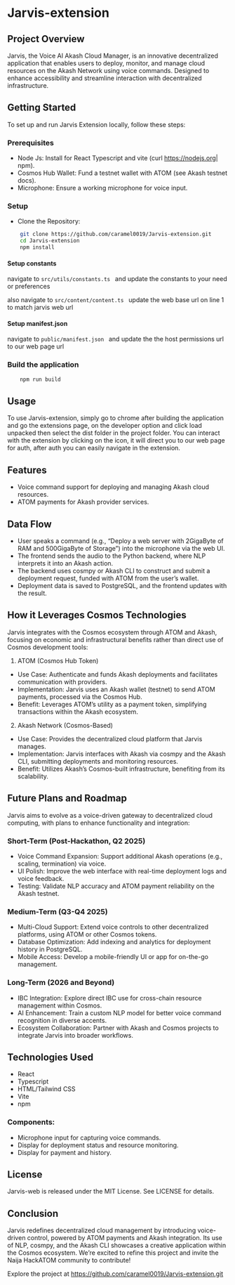 # Jarvis-extension

## Project Overview

Jarvis, the Voice AI Akash Cloud Manager, is an innovative decentralized application that 
enables users to deploy, monitor, and manage cloud resources on the Akash Network using voice 
commands. Designed to enhance accessibility and streamline interaction with decentralized 
infrastructure.

## Getting Started

To set up and run Jarvis Extension locally, follow these steps:

### Prerequisites

- Node Js: Install for React Typescript and vite (curl https://nodejs.org| npm).
- Cosmos Hub Wallet: Fund a testnet wallet with ATOM (see Akash testnet docs).
- Microphone: Ensure a working microphone for voice input.

### Setup

- Clone the Repository:

```bash
    git clone https://github.com/caramel0019/Jarvis-extension.git
    cd Jarvis-extension
    npm install
```
#### Setup constants

navigate to ``` src/utils/constants.ts  ```
and update the constants to your need or preferences

also 
navigate to ``` src/content/content.ts  ```
update the web base url on line 1 to match jarvis web url

#### Setup manifest.json

navigate to ``` public/manifest.json  ```
and update the the host permissions url to our web page url

### Build the application

```bash
    npm run build
```

## Usage 

To use Jarvis-extension, simply go to chrome after building the application and go the extensions page, on the developer option and click load unpacked then select the dist folder in the project folder.
You can interact with the extension by clicking on the icon, it will direct you to our web page for auth, after auth you can easily navigate in the extension. 

## Features 

- Voice command support for deploying and managing Akash cloud resources.
- ATOM payments for Akash provider services.

## Data Flow

- User speaks a command (e.g., “Deploy a web server with 2GigaByte of RAM and 500GigaByte of Storage”) 
into the microphone via the web UI.
- The frontend sends the audio to the Python backend, where NLP interprets it into an Akash action.
- The backend uses cosmpy or Akash CLI to construct and submit a deployment request, funded with 
ATOM from the user’s wallet.
- Deployment data is saved to PostgreSQL, and the frontend updates with the result.

## How it Leverages Cosmos Technologies

Jarvis integrates with the Cosmos ecosystem through ATOM and Akash, focusing on economic and 
infrastructural benefits rather than direct use of Cosmos development tools:

1. ATOM (Cosmos Hub Token)
- Use Case: Authenticate and funds Akash deployments and facilitates communication with providers.
- Implementation: Jarvis uses an Akash wallet (testnet) to send ATOM payments, processed via the 
Cosmos Hub.
- Benefit: Leverages ATOM’s utility as a payment token, simplifying transactions within the Akash 
ecosystem.

2. Akash Network (Cosmos-Based)
- Use Case: Provides the decentralized cloud platform that Jarvis manages.
- Implementation: Jarvis interfaces with Akash via cosmpy and the Akash CLI, submitting deployments 
and monitoring resources.
- Benefit: Utilizes Akash’s Cosmos-built infrastructure, benefiting from its scalability.

## Future Plans and Roadmap

Jarvis aims to evolve as a voice-driven gateway to decentralized cloud computing, with plans to enhance 
functionality and integration:

### Short-Term (Post-Hackathon, Q2 2025)

- Voice Command Expansion: Support additional Akash operations (e.g., scaling, termination) via voice.
- UI Polish: Improve the web interface with real-time deployment logs and voice feedback.
- Testing: Validate NLP accuracy and ATOM payment reliability on the Akash testnet.

### Medium-Term (Q3-Q4 2025)

- Multi-Cloud Support: Extend voice controls to other decentralized platforms, using ATOM or other Cosmos 
tokens.
- Database Optimization: Add indexing and analytics for deployment history in PostgreSQL.
- Mobile Access: Develop a mobile-friendly UI or app for on-the-go management.

### Long-Term (2026 and Beyond)

- IBC Integration: Explore direct IBC use for cross-chain resource management within Cosmos.
- AI Enhancement: Train a custom NLP model for better voice command recognition in diverse accents.
- Ecosystem Collaboration: Partner with Akash and Cosmos projects to integrate Jarvis into broader 
workflows.

## Technologies Used

* React
* Typescript 
* HTML/Tailwind CSS
* Vite
* npm

### Components:

- Microphone input for capturing voice commands.
- Display for deployment status and resource monitoring.
- Display for payment and history.

## License 

Jarvis-web is released under the MIT License. See LICENSE for details.

## Conclusion

Jarvis redefines decentralized cloud management by introducing voice-driven control, powered by 
ATOM payments and Akash integration. Its use of NLP, cosmpy, and the Akash CLI showcases a 
creative application within the Cosmos ecosystem. We’re excited to refine this project and invite 
the Naija HackATOM community to contribute!

Explore the project at https://github.com/caramel0019/Jarvis-extension.git

